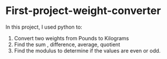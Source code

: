 # First-project-weight-converter
In this project, I used python to:
1. Convert two weights from Pounds to Kilograms
2. Find the sum , difference, average, quotient
3. Find the modulus to determine if the values are even or odd.
